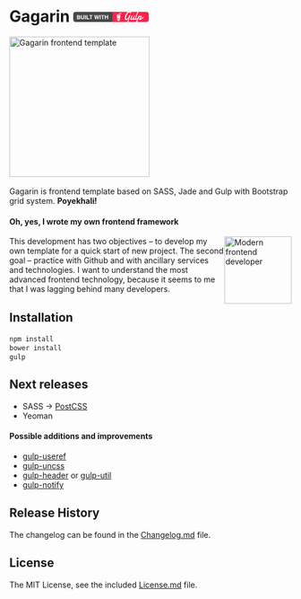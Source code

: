 # Gagarin [![built with gulp](gulp-badge.png)](http://gulpjs.com)

<img width="250" height="250" src="https://raw.githubusercontent.com/neonick/gagarin/master/src/i/logo.png" title="Gagarin frontend template">

Gagarin is frontend template based on SASS, Jade and Gulp with Bootstrap grid system. **Poyekhali!**

#### Oh, yes, I wrote my own frontend framework

<img width="120" height="120" align="right" src="https://raw.githubusercontent.com/neonick/gagarin/master/src/i/frontend_technologies.gif" title="Modern frontend developer">

This development has two objectives – to develop my own template for a quick start of new project.
The second goal – practice with Github and with ancillary services and technologies.
I want to understand the most advanced frontend technology, because it seems to me that I was lagging behind many developers.

## Installation

```
npm install
bower install
gulp
```

## Next releases

- SASS → [PostCSS](https://github.com/postcss/postcss "PostCSS")
- Yeoman

#### Possible additions and improvements

- [gulp-useref](https://github.com/jonkemp/gulp-useref)
- [gulp-uncss](https://github.com/ben-eb/gulp-uncss)
- [gulp-header](https://github.com/tracker1/gulp-header) or [gulp-util](https://github.com/gulpjs/gulp-util)
- [gulp-notify](https://github.com/mikaelbr/gulp-notify)

## Release History

The changelog can be found in the [Changelog.md](Changelog.md) file.

## License

The MIT License, see the included [License.md](License.md) file.
